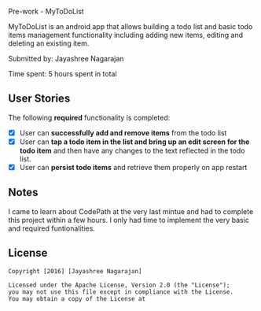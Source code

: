Pre-work - MyToDoList

MyToDoList is an android app that allows building a todo list and basic todo items management functionality including adding new items, editing and deleting an existing item.

Submitted by: Jayashree Nagarajan

Time spent: 5 hours spent in total

## User Stories

The following **required** functionality is completed:

* [x] User can **successfully add and remove items** from the todo list
* [x] User can **tap a todo item in the list and bring up an edit screen for the todo item** and then have any changes to the text reflected in the todo list.
* [x] User can **persist todo items** and retrieve them properly on app restart

## Notes

I came to learn about CodePath at the very last mintue and had to complete this project within a few hours. I only had time to implement the very basic and required funtionalities.

## License

    Copyright [2016] [Jayashree Nagarajan]

    Licensed under the Apache License, Version 2.0 (the "License");
    you may not use this file except in compliance with the License.
    You may obtain a copy of the License at
